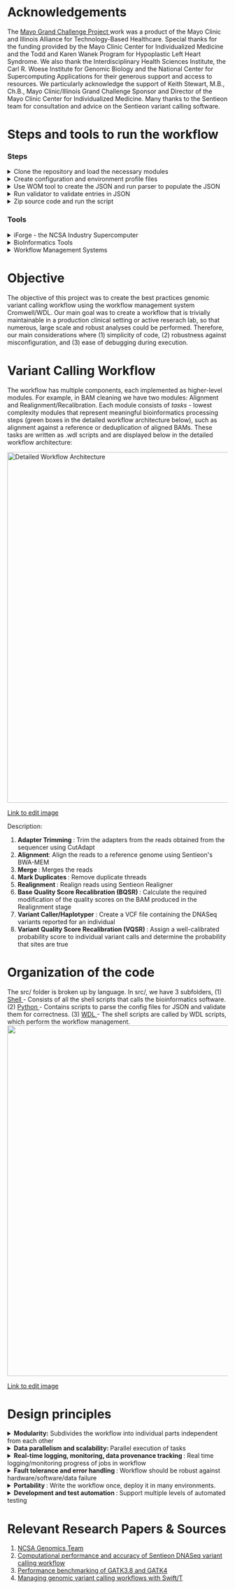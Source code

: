 # Acknowledgements

The <a href = "https://individualizedmedicineblog.mayoclinic.org/2017/08/31/the-grand-challenge-using-supercomputers-to-speed-diagnosis-and-treatment/"> Mayo Grand Challenge Project </a>  work was a product of the Mayo Clinic and Illinois Alliance for Technology-Based Healthcare. Special thanks for the funding provided by the Mayo Clinic Center for Individualized Medicine and the Todd and Karen Wanek Program for Hypoplastic Left Heart Syndrome. We also thank the Interdisciplinary Health Sciences Institute, the Carl R. Woese Institute for Genomic Biology and the National Center for Supercomputing Applications for their generous support and access to resources. We particularly acknowledge the support of Keith Stewart, M.B., Ch.B., Mayo Clinic/Illinois Grand Challenge Sponsor and Director of the Mayo Clinic Center for Individualized Medicine. Many thanks to the Sentieon team for consultation and advice on the Sentieon variant calling software.

# Steps and tools to run the workflow
### Steps
<details>
  <summary> 
   Clone the repository and load the necessary modules
  </summary>
  <br>
  a. Visit the MayomicsVC Repository and clone the repository as in the example given below:
  
  ```bash scripting
    git clone -b dev https://github.com/ncsa/MayomicsVC.git
  ```
  b. Load the necessary modules
  
This workflow requires the following tools (minimum or higher versions) to be installed in order to run the same, (1) Cromwell-34, (2) Java-1.8, and (3) Python-3.6.1. After installation, add the respective executable tool to the environmental $PATH variables

 </details>
 
 <details>
 <summary>
 Create configuration and environment profile files
  <br>
  </summary>
  <br>
  a. The user needs to provide certain input configuration files to describe the location of the data, tools, and the memory requirements, to be used in the workflow.
  
  ```bash scripting
  ## make a config directory
  mkdir Config
  cd Config
  
  ## input parameters
  touch run_info.txt
  
  ## file/software paths and options
  touch tool_info.txt
  
  ## sample names
  touch sample_info.txt
    
  ## memory info
  touch memory_info.txt
  ```
  
b. Sentieon requires a license to run. This license is a bash environmental variable, since the Sentieon commands are bash commands executed from within the pipeline. An "environmental" profile file is passed in with each task in the workflow, containing the Sentieon license environmental variable. Below are the environmental profile files that need to be present in the Config directory:

```bash scripting
ls Config/ | grep Profile

AlignEnvProfile.file 
BqsrEnvProfile.file 
DedupEnvProfile.file 
HaplotyperEnvProfile.file 
RealignEnvProfile.file
TrimEnvProfile.file 
VqsrEnvProfile.file 
```

</details>

<details>
<summary>
 Use WOM tool to create the JSON and run parser to populate the JSON
<br>
</summary>
  
a. WDL will use a json file to read in the locations data. The user first generates a json with the necessary input keys. The values will be added later.

```
mkdir Jsons
cd MayomicsVC
java -jar ${WOMTOOL} inputs MayomicsVC/src/wdl/GermlineMasterWorkflow.wdl
```
b. The JSON needs to be filled in with certain inputs and below given is an instance of the germline master workflow command:

```
cat ../Jsons/GermlineMasterWorkflow.json
{
"GermlineMasterWF.realign.RealignSoftMemLimit": "String",
"GermlineMasterWF.bqsr.DebugMode": "String",
....
"GermlineMasterWF.dedup.DedupSoftMemLimit": "String",
"GermlineMasterWF.merge.BashSharedFunctions": "File"
}
```

c. To run the parser to populate the JSON, run the following bash command:

```
 python src/python/config_parser.py -i ~/Config/run_info.txt -i ~/Config/sample_info.txt -i ~/Config/tool_info.txt --jsonTemplate ~/Jsons/<test_name>.json.tmpl -o ~/Jsons/<test_name>.json
```
</details>

<details>
<summary>
Run validator to validate entries in JSON
<br>
</summary>
Cromwell expects from the WDL file the variable types of the input variables in order to run the workflow successfully. Hence, we have written another python script to pass into the newly filled-in json file, and the key_types file from the repository:
  
```
python MayomicsVC/src/python/key_validator.py -i Jsons
/GermlineMasterWorkflow.FilledIn.json --KeyTypeFile MayomicsVC/key_types.
json
```

</details>

<details>
<summary>
Zip source code and run the script
<br>
</summary>
  
a. In order for Cromwell to know the paths to the task scripts, it is necessary to point to the scripts when executing the entire workflow and this is done by zipping the source code.

```
zip -r MayomicsVC.zip MayomicsVC
```
b. To run the germline workflow, execute the below command:  
```  
java -jar ${CROMWELL} run ./MayomicsVC/src/wdl/GermlineMasterWorkflow.wdl -i Jsons/GermlineMasterWorkflow.FilledIn.json -p MayomicsVC.zip
```
The outputs will be present in the delivery folder.
</details>

### Tools 
<details>
   <summary>
     iForge - the NCSA Industry Supercomputer <br>
  </summary>
        • Intel "Skylake" Xeon Gold 6148 <br>
        • 20-core CPU, 2.4 GHz <br>
        • Dual-CPU motherboard <br>
        • Total cores: 40 <br>
        • 192 GB RAM, 2666 MHz <br> 
        • Storage: 4+ PB <br>
        • IBM GPFS ver. 4 with custom metadata acceleration <br>
        • EDR lnfiniband, 100 GB/sec bandwidth, 100 ns latency <br>
        • WAN: 80 GB/sec <br>
        • OS: Red Hat Enterprise Linux 6 <br>
</details>

<details>
  <summary>
  BioInformatics Tools
  </summary> 
  
  <summary>
  <b> Germline</b>
  </summary>
  • <a href ="https://www.sentieon.com/"> <b> Sentieon </b> </a>: sentieon-genomics-201808 software package for secondary DNA analysis
  • <a href ="https://cutadapt.readthedocs.io/en/stable/"> <b> Cutadapt </b> </a>: software to remove adapter sequences
  • <a href = "https://software.broadinstitute.org/gatk/"> <b> GATK </b> </a>
  
  <summary>
  <b> Somatic </b>
  </summary>
  
  • Mutect  
  • Manta   
  • Strelka
  
  </details>
 
 <details>
  <summary>
    Workflow Management Systems 
  </summary>
  <a href = "https://software.broadinstitute.org/wdl/"> Cromwell/WDL <a>
    </details>                                                                                             

# Objective

The objective of this project was to create the best practices genomic variant calling workflow using the workflow management system Cromwell/WDL. Our main goal was to create a workflow that is trivially maintainable in a production clinical setting or active reserach lab, so that numerous, large scale and robust analyses could be performed. Therefore, our main considerations where (1) simplicity of code, (2) robustness against misconfiguration, and (3) ease of debugging during execution.
 
# Variant Calling Workflow

The workflow has multiple components, each implemented as higher-level modules. For example, in BAM cleaning we have two modules: Alignment and Realignment/Recalibration. Each module consists of *tasks* - lowest complexity modules that represent meaningful bioinformatics processing steps (green boxes in the detailed workflow architecture below), such as alignment against a reference or deduplication of aligned BAMs. These tasks are written as .wdl scripts and are displayed below in the detailed workflow architecture:

<img src="https://user-images.githubusercontent.com/43070131/52230023-fa7b8c00-287b-11e9-82d1-2dd6146a1f3b.PNG" alt="Detailed Workflow Architecture" width="800">

<a href ="https://docs.google.com/presentation/d/1_X0hez9sOn0UnljdT6n-XDm3SqZGl3fXdCuG-41PduQ/edit#slide=id.p1"> Link to edit image </a>

Description:
1. <b> Adapter Trimming </b>: Trim the adapters from the reads obtained from the sequencer using CutAdapt
2. <b> Alignment</b>: Align the reads to a reference genome using Sentieon's BWA-MEM
3. <b> Merge </b>: Merges the reads
3. <b> Mark Duplicates </b>: Remove duplicate threads
4. <b> Realignment </b>: Realign reads using Sentieon Realigner
5. <b> Base Quality Score Recalibration (BQSR) </b>: Calculate the required modification of the quality scores on the BAM produced in the Realignment stage
6. <b> Variant Caller/Haplotyper</b> : Create a VCF file containing the DNASeq variants reported for an individual
7. <b> Variant Quality Score Recalibration (VQSR) </b>: Assign a well-calibrated probability score to individual variant calls and determine the probability that sites are true

# Organization of the code

The src/ folder is broken up by language. In src/, we have 3 subfolders, (1) <a href ="https://github.com/ncsa/MayomicsVC/blob/master/src/shell/README.md"> Shell </a> - Consists of all the shell scripts that calls the bioinformatics software.  (2) <a href = "https://github.com/ncsa/MayomicsVC/blob/master/src/python/README.md"> Python </a> - Contains scripts to parse the config files for JSON and validate them for correctness. (3) <a href ="https://github.com/ncsa/MayomicsVC/blob/master/src/wdl/README.md"> WDL </a> - The shell scripts are called by WDL scripts, which perform the workflow management.
<img src="https://user-images.githubusercontent.com/43070131/57955258-01725b80-78bb-11e9-8826-6e18a30e2b24.png" width="800"> 

<a href ="https://docs.google.com/presentation/d/1_X0hez9sOn0UnljdT6n-XDm3SqZGl3fXdCuG-41PduQ/edit#slide=id.p1">Link to edit image </a>

# Design principles

<details>
<summary>
 <b>Modularity:</b> Subdivides the workflow into individual parts independent from each other
 
 </summary>
Due to the complexity of the variant calling workflow, we break it up into modules to make it as easy to develop and maintain as possible. Thus, each bioinformatics step is its own module. WDL makes this easy by defining "tasks" and "workflows." Tasks
in our case wrap individual bioinformatics steps. These individual tasks are strung together into a master workflow: e.g. Germline or Somatic.

Below are the reasons for a modular design:
* Flexibility:
    * Can execute any part of the workflow
    * Useful for testing or after failure
    * Can swap tools in and out for every task based on user's choice
* Optimal resource utilization: can specify ideal number of nodes, walltime, etc. for every stage
* Maintainability: 
    * Can edit modules without breaking the rest of the workflow 
    * Modules like QC and user notification, which serve as plug-ins for other modules, can be changed without updating multiple places       in the workflow
The sections below explain in detail the implementation and benefits of our approach.
</details>

<details>
 <summary>
  <b> Data parallelism and scalability: </b> Parallel execution of tasks
 </summary>
Normally, the variant calling workflow must support repetitive fans and merges in the code (conditional on user choice in the runfile):
 
* Splitting of the input sequencing data into chunks, performing alignment in parallel on all chunks, 
and merging the aligned files per sample for sorting and deduplication
* Splitting of aligned/deduped BAMs for parallel realignment and recalibration per chromosome.

This is because GATK3 was not fast enough to work on a whole human genome without chunking, whereas the Sentieon variant calling implementation is very fast. Thus, we chose to keep the workflow very simple for maintainability. We do not chunk the input fastq. The workflow is implemented on a per sample basis and trimming and alignment are performed in parallel on multiple lanes. Cromwell takes care of parallelization and scalability behind the scences. We provision user control of threading and memory options for every step.
</details>

<details>
 <summary>
  <b> Real-time logging, monitoring, data provenance tracking </b>: Real time logging/monitoring progress of jobs in workflow
 </summary>

At any moment during the run, the analyst should be able to assess:

* Which stage of the workflow is running for every sample batch 
* Which samples may have failed and why 

Additionally, a well-structured post-analysis record of all events 
executed on each sample is necessary to ensure reproducibility of 
the analysis. 

Cromwell provides for most of these via the output folder structure and logs. We have added an extra layer of logging and error reporting, described below in implementation.
</details>

<details>
 <summary>
  <b> Fault tolerance and error handling </b> : Workflow should be robust against hardware/software/data failure
 
 </summary>
 
The workflow should:

* Give the user the option to fail or continue the whole workflow when something goes wrong with one of the samples
* Have the ability to move a task to a spare node in the event of hardware failure.

The latter is a function of Cromwell, but the workflow should support it by requesting a few extra nodes (beyond the nodes required based on user specifications).

To prevent avoidable failures and resource waste, the workflow should: 

* Check that all the sample files exist and have nonzero size before the workflow runs
* Check that all executables exist and have the right permissions before the workflow runs
* After running each module, check that output was actualy produced and has nonzero size
* Perform QC on each output file, write results into log, give user option to continue even if QC failed.

</details>

<details>
 <summary>
  <b> Portability </b> : Write the workflow once, deploy it in many environments.
 
 </summary>

For a workflow as complex as genomic variant calling, having to change and adapt for each different cluster is extremely 
counterproductive. Hence, the workflow should be able to port smoothly among the following three kinds of systems:
 
* grid clusters with PBS Torque
* grid clusters with OGE
* AWS

</details>

<details>
 <summary>
  <b>Development and test automation </b>: Support multiple levels of automated testing

</summary>
 
The workflow should be constructed in such a way as to support the below testing activities:
 
* Individual task testing on each task
* Integration testing for each codepath in each workflow stage
* Integration testing for the main (i.e. most used) codepath in the workflow
 </details>

# Relevant Research Papers & Sources
1. <a href = "https://wiki.ncsa.illinois.edu/display/LH/HPC+for+Computational+Genomics"> NCSA Genomics Team</a>
2. <a href = "https://www.biorxiv.org/content/10.1101/396325v1"> Computational performance and accuracy of Sentieon DNASeq variant calling workflow </a>
3. <a href = "https://www.biorxiv.org/content/10.1101/348565v1"> Performance benchmarking of GATK3.8 and GATK4 </a>
4. <a href = "https://www.biorxiv.org/content/10.1101/524645v1"> Managing genomic variant calling workflows with Swift/T </a>
